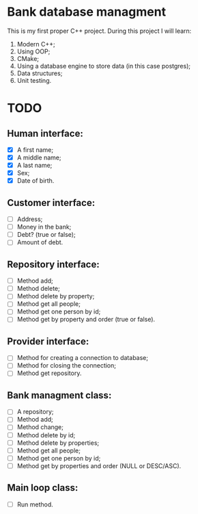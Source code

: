 # Bank database managment

This is my first proper C++ project. During this project I will learn:

1. Modern C++;
2. Using OOP;
3. CMake;
4. Using a database engine to store data (in this case postgres);
5. Data structures;
6. Unit testing.

# TODO

## Human interface:

- [x] A first name;
- [x] A middle name;
- [x] A last name;
- [x] Sex;
- [x] Date of birth.

## Customer interface:

- [ ] Address;
- [ ] Money in the bank;
- [ ] Debt? (true or false);
- [ ] Amount of debt.

## Repository interface:

<!-- In the repository class:
- [ ] Connection or ***map?*** with pointers to objects; -->

- [ ] Method add;
- [ ] Method delete;
- [ ] Method delete by property;
- [ ] Method get all people;
- [ ] Method get one person by id;
- [ ] Method get by property and order (true or false).

## Provider interface:

- [ ] Method for creating a connection to database;
- [ ] Method for closing the connection;
- [ ] Method get repository.

## Bank managment class:

- [ ] A repository;
- [ ] Method add;
- [ ] Method change;
- [ ] Method delete by id;
- [ ] Method delete by properties;
- [ ] Method get all people;
- [ ] Method get one person by id;
- [ ] Method get by properties and order (NULL or DESC/ASC).

## Main loop class:

- [ ] Run method.